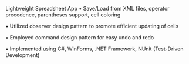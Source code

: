Lightweight Spreadsheet App
• Save/Load from XML files, operator precedence, parentheses support, cell coloring

• Utilized observer design pattern to promote efficient updating of cells 

• Employed command design pattern for easy undo and redo 

• Implemented using C#, WinForms, .NET Framework, NUnit (Test-Driven Development)
